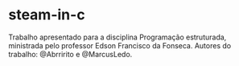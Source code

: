 # steam-in-c
Trabalho apresentado para a disciplina Programação estruturada, ministrada pelo professor Edson Francisco da Fonseca. Autores do trabalho: @Abrririto e @MarcusLedo.
